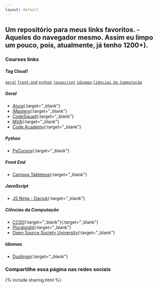 ```yaml
---
layout: default
---
```


## Um repositório para meus links favoritos. - Aqueles do navegador mesmo. Assim eu limpo um pouco, pois, atualmente, já tenho 1200+).

### Courses links

#### Tag Cloud!

[`geral`](#geral)
[`front-end`](#front-end)
[`python`](#python)
[`javascript`](#javascript)
[`idiomas`](#idiomas)
[`Ciências da Computação`](#cincias-da-computao)

##### Geral

- [Alura](http://www.alura.com.br/){:target="_blank"}
- [iMasters](https://cursos.imasters.com.br/){:target="_blank"}
- [CodeSquad](http://code-squad.com/){:target="_blank"}
- [MVA](http://www.microsoftvirtualacademy.com/){:target="_blank"}
- [Code Academy](http://www.codecademy.com/){:target="_blank"}

##### Python

- [PyCursos](http://pycursos.com/){:target="_blank"}

##### Front End

- [Campus Tableless](http://campus.tableless.com.br/){:target="_blank"}

##### JavaScript

- [JS Ninja - Daciuk](https://github.com/da2k/curso-javascript-ninja){:target="_blank"}

##### Ciências da Computação

- [CC50](http://cc50.com.br/){:target="_blank"}{:target="_blank"}
- [Pluralsight](https://github.com/ericdouglas/courses/tree/master/pluralsight#pluralsight---web-engineering){:target="_blank"}
- [Open Source Society University](https://github.com/open-source-society/computer-science){:target="_blank"}

##### Idiomas

- [Duolingo](http://www.duolingo.com/){:target="_blank"}

### Compartilhe essa página nas redes sociais

{% include sharing.html %}

[^1]: This is a footnote. Click to return.

[^2]: Here is another.
